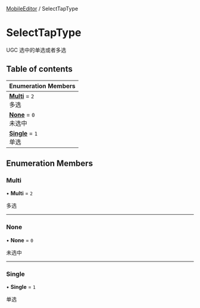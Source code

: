 [MobileEditor](../modules/MobileEditor.MobileEditor.md) / SelectTapType

# SelectTapType <Badge type="tip" text="Enumeration" /> <Score text="SelectTapType" />

UGC 选中的单选或者多选

## Table of contents

| Enumeration Members |
| :-----|
| **[Multi](MobileEditor.SelectTapType.md#multi)** = ``2`` <br> 多选|
| **[None](MobileEditor.SelectTapType.md#none)** = ``0`` <br> 未选中|
| **[Single](MobileEditor.SelectTapType.md#single)** = ``1`` <br> 单选|

## Enumeration Members

### Multi <Score text="Multi" /> 

• **Multi** = ``2``

多选

___

### None <Score text="None" /> 

• **None** = ``0``

未选中

___

### Single <Score text="Single" /> 

• **Single** = ``1``

单选
